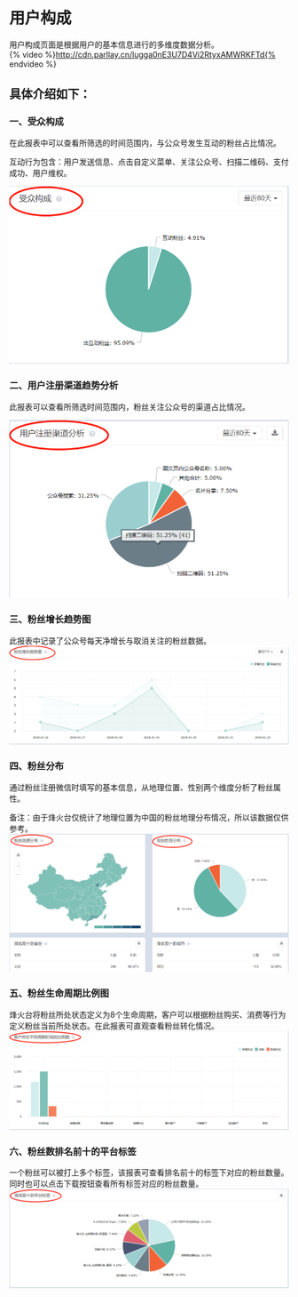 # 用户构成

用户构成页面是根据用户的基本信息进行的多维度数据分析。  
{% video %}http://cdn.parllay.cn/lugga0nE3U7D4Vi2RtyxAMWRKFTd{% endvideo %}

## 具体介绍如下：

### 一、受众构成

在此报表中可以查看所筛选的时间范围内，与公众号发生互动的粉丝占比情况。

互动行为包含：用户发送信息、点击自定义菜单、关注公众号、扫描二维码、支付成功、用户维权。

![](/assets/1516589081%281%29.png)

### 二、用户注册渠道趋势分析

此报表可以查看所筛选时间范围内，粉丝关注公众号的渠道占比情况。

![](/assets/1516342408%281%29.png)

### 三、粉丝增长趋势图

此报表中记录了公众号每天净增长与取消关注的粉丝数据。![](/assets/1516588591%281%29.png)

### 四、粉丝分布

通过粉丝注册微信时填写的基本信息，从地理位置、性别两个维度分析了粉丝属性。

备注：由于烽火台仅统计了地理位置为中国的粉丝地理分布情况，所以该数据仅供参考。![](/assets/1516344220%281%29.png)

### 五、粉丝生命周期比例图

烽火台将粉丝所处状态定义为8个生命周期，客户可以根据粉丝购买、消费等行为定义粉丝当前所处状态。在此报表可直观查看粉丝转化情况。![](/assets/1516344273%281%29.png)

### 六、粉丝数排名前十的平台标签

一个粉丝可以被打上多个标签，该报表可查看排名前十的标签下对应的粉丝数量。同时也可以点击下载按钮查看所有标签对应的粉丝数量。![](/assets/1516343890%281%29.png)

